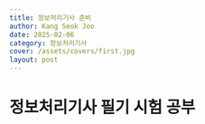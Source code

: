 ```yaml
---
title: 정보처리기사 준비
author: Kang Seok Joo
date: 2025-02-06
category: 정보처리기사
cover: /assets/covers/first.jpg
layout: post
---
```


# 정보처리기사 필기 시험 공부
